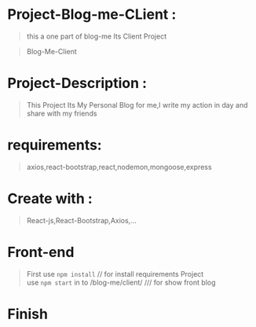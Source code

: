 # Project-Blog-me-CLient :

> this a one part of blog-me
> Its Client Project

> Blog-Me-Client

# Project-Description :

> This Project Its My Personal Blog for me,I write my action in day
> and share with my friends

# requirements:

> axios,react-bootstrap,react,nodemon,mongoose,express

# Create with :

> React-js,React-Bootstrap,Axios,...

# Front-end

> First use `npm install` // for install requirements Project  
> use `npm start` in to /blog-me/client/ /// for show front blog

# Finish
